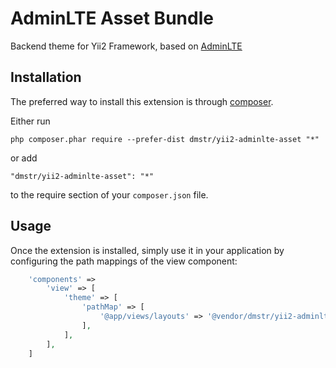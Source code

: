 AdminLTE Asset Bundle
=====================

Backend theme for Yii2 Framework, based on [AdminLTE](https://github.com/almasaeed2010/AdminLTE)

Installation
------------

The preferred way to install this extension is through [composer](http://getcomposer.org/download/).

Either run

```
php composer.phar require --prefer-dist dmstr/yii2-adminlte-asset "*"
```

or add

```
"dmstr/yii2-adminlte-asset": "*"
```

to the require section of your `composer.json` file.


Usage
-----

Once the extension is installed, simply use it in your application by configuring the path mappings of the view component:

```php
    'components' =>
        'view' => [
            'theme' => [
                'pathMap' => [
                    '@app/views/layouts' => '@vendor/dmstr/yii2-adminlte-asset/layouts'
                ],
            ],
        ],
    ]
```
